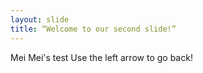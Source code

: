 ```yaml
---
layout: slide
title: “Welcome to our second slide!”
---
```

Mei Mei's test
Use the left arrow to go back!

